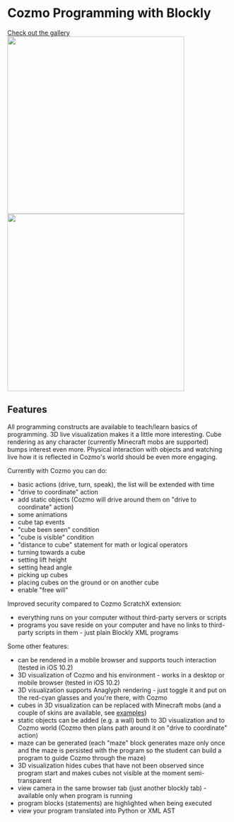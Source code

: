 # Cozmo Programming with Blockly

<a href="https://github.com/maxosprojects/cozmo-blockly/tree/master/gallery">Check out the gallery<br/><img src="https://github.com/maxosprojects/cozmo-blockly/raw/master/gallery/demo.jpg" width="400"/>
<img src="https://github.com/maxosprojects/cozmo-blockly/raw/master/gallery/3d.jpg" width="400"/></a>

## Features
All programming constructs are available to teach/learn basics of programming. 3D live visualization makes it a little more interesting. Cube rendering as any character (currently Minecraft mobs are supported) bumps interest even more. Physical interaction with objects and watching live how it is reflected in Cozmo's world should be even more engaging.

Currently with Cozmo you can do:
- basic actions (drive, turn, speak), the list will be extended with time
- "drive to coordinate" action
- add static objects (Cozmo will drive around them on "drive to coordinate" action)
- some animations
- cube tap events
- "cube been seen" condition
- "cube is visible" condition
- "distance to cube" statement for math or logical operators
- turning towards a cube
- setting lift height
- setting head angle
- picking up cubes
- placing cubes on the ground or on another cube
- enable "free will"

Improved security compared to Cozmo ScratchX extension:
- everything runs on your computer without third-party servers or scripts
- programs you save reside on your computer and have no links to third-party scripts in them - just plain Blockly XML programs

Some other features:
- can be rendered in a mobile browser and supports touch interaction (tested in iOS 10.2)
- 3D visualization of Cozmo and his environment - works in a desktop or mobile browser (tested in iOS 10.2)
- 3D visualization supports Anaglyph rendering - just toggle it and put on the red-cyan glasses and you're there, with Cozmo
- cubes in 3D visualization can be replaced with Minecraft mobs (and a couple of skins are available, see [examples](examples))
- static objects can be added (e.g. a wall) both to 3D visualization and to Cozmo world (Cozmo then plans path around it on "drive to coordinate" action)
- maze can be generated (each "maze" block generates maze only once and the maze is persisted with the program so the student can build a program to guide Cozmo through the maze)
- 3D visualization hides cubes that have not been observed since program start and makes cubes not visible at the moment semi-transparent
- view camera in the same browser tab (just another blockly tab) - available only when program is running
- program blocks (statements) are highlighted when being executed
- view your program translated into Python or XML AST


